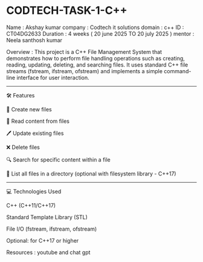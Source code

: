 # CODTECH-TASK-1-C++

Name : Akshay kumar
company : Codtech it solutions
domain : c++
ID : CT04DG2633
Duration : 4 weeks ( 20 june 2025  TO 20 july 2025 )
mentor : Neela santhosh kumar

Overview : 
This project is a C++ File Management System that demonstrates how to perform file handling operations such as creating, reading, updating, deleting, and searching files. It uses standard C++ file streams (fstream, ifstream, ofstream) and implements a simple command-line interface for user interaction.


---

🛠 Features

📂 Create new files

📄 Read content from files

🖊 Update existing files

❌ Delete files

🔍 Search for specific content within a file

📃 List all files in a directory (optional with filesystem library - C++17)



---

💻 Technologies Used

C++ (C++11/C++17)

Standard Template Library (STL)

File I/O (fstream, ifstream, ofstream)

Optional: <filesystem> for C++17 or higher

Resources :
youtube and chat gpt
